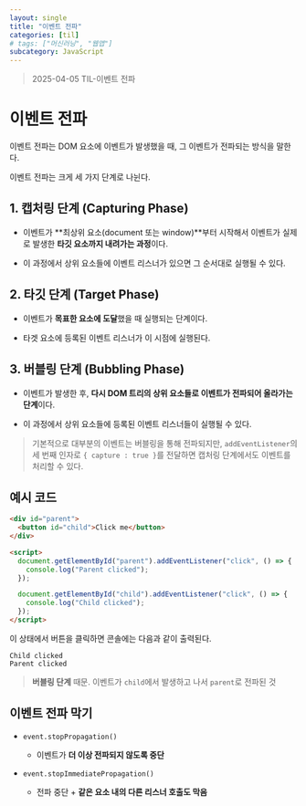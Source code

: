 ```yaml
---
layout: single
title: "이벤트 전파"
categories: [til]
# tags: ["머신러닝", "웹앱"]
subcategory: JavaScript
---
```


> 2025-04-05 TIL-이벤트 전파

# 이벤트 전파

이벤트 전파는 DOM 요소에 이벤트가 발생했을 때, 그 이벤트가 전파되는 방식을 말한다.

이벤트 전파는 크게 세 가지 단계로 나뉜다.

## 1. 캡처링 단계 (Capturing Phase)

- 이벤트가 **최상위 요소(document 또는 window)**부터 시작해서 이벤트가 실제로 발생한 **타깃 요소까지 내려가는 과정**이다.

- 이 과정에서 상위 요소들에 이벤트 리스너가 있으면 그 순서대로 실행될 수 있다.

## 2. 타깃 단계 (Target Phase)

- 이벤트가 **목표한 요소에 도달**했을 때 실행되는 단계이다.

- 타겟 요소에 등록된 이벤트 리스너가 이 시점에 실행된다.

## 3. 버블링 단계 (Bubbling Phase)

- 이벤트가 발생한 후, **다시 DOM 트리의 상위 요소들로 이벤트가 전파되어 올라가는 단계**이다.

- 이 과정에서 상위 요소들에 등록된 이벤트 리스너들이 실행될 수 있다.

> 기본적으로 대부분의 이벤트는 버블링을 통해 전파되지만, `addEventListener`의 세 번째 인자로 `{ capture : true }`를 전달하면 캡처링 단계에서도 이벤트를 처리할 수 있다.

## 예시 코드

```html
<div id="parent">
  <button id="child">Click me</button>
</div>

<script>
  document.getElementById("parent").addEventListener("click", () => {
    console.log("Parent clicked");
  });

  document.getElementById("child").addEventListener("click", () => {
    console.log("Child clicked");
  });
</script>
```

이 상태에서 버튼을 클릭하면 콘솔에는 다음과 같이 출력된다.

```nginx
Child clicked
Parent clicked
```

> **버블링 단계** 때문. 이벤트가 `child`에서 발생하고 나서 `parent`로 전파된 것

## 이벤트 전파 막기

- `event.stopPropagation()`

  - 이벤트가 **더 이상 전파되지 않도록 중단**

- `event.stopImmediatePropagation()`

  - 전파 중단 + **같은 요소 내의 다른 리스너 호출도 막음**
